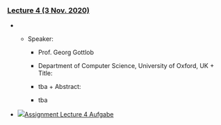 ### [Lecture 4 (3 Nov. 2020)](https://moodle.jku.at/jku/course/view.php?id=10807#section-6)


* 
	 + Speaker:
	 
		 - Prof. Georg Gottlob
		 - Department of Computer Science, University of Oxford, UK + Title:
	 
		 - tba + Abstract:
	 
		 - tba 
* [![](https://moodle.jku.at/jku/theme/image.php/classic/assign/1600773234/icon)Assignment Lecture 4 Aufgabe](https://moodle.jku.at/jku/mod/assign/view.php?id=4418617)

